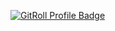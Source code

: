 <a href="https://gitroll.io/profile/u8hmrFVfVCTalMOlwwYuKVfGicPE3" target="_blank"><img src="https://gitroll.io/api/badges/profiles/v1/u8hmrFVfVCTalMOlwwYuKVfGicPE3" alt="GitRoll Profile Badge"/></a>
